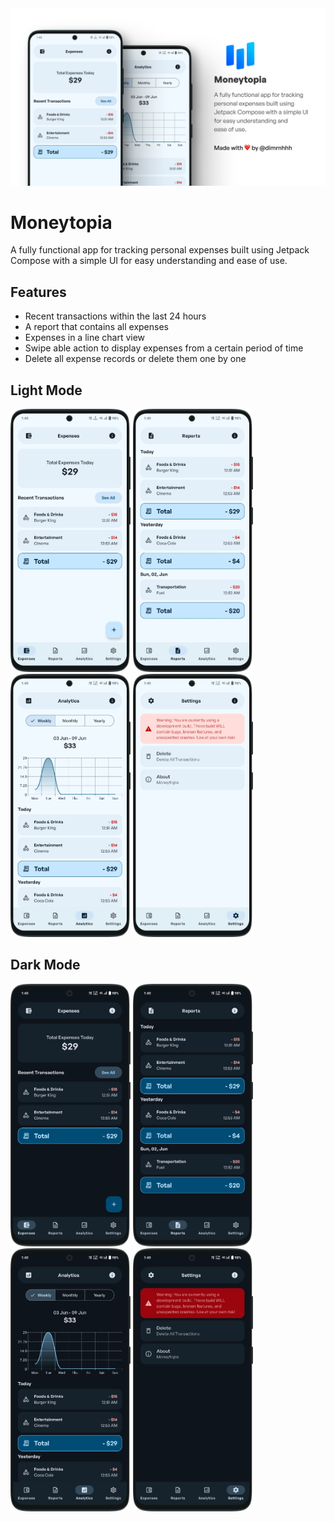 <img src="art/banner.webp" alt="GtiHub Preview Card">

# Moneytopia
A fully functional app for tracking personal expenses built using Jetpack Compose with a simple UI for easy understanding and ease of use.

## Features
- Recent transactions within the last 24 hours
- A report that contains all expenses
- Expenses in a line chart view
- Swipe able action to display expenses from a certain period of time
- Delete all expense records or delete them one by one

## Light Mode
<img src="art/1-light-expenses.webp" width="192" alt=""> <img src="art/2-light-reports.webp" width="192" alt=""> <img src="art/3-light-analytics.webp" width="192" alt=""> <img src="art/4-light-settings.webp" width="192" alt="">

## Dark Mode
<img src="art/1-dark-expenses.webp" width="192" alt=""> <img src="art/2-dark-reports.webp" width="192" alt=""> <img src="art/3-dark-analytics.webp" width="192" alt=""> <img src="art/4-dark-settings.webp" width="192" alt="">
